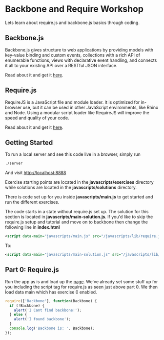 Backbone and Require Workshop
================
Lets learn about require.js and backbone.js basics through coding.

Backbone.js
-----------

Backbone.js gives structure to web applications by providing models with key-value binding and custom events, collections with a rich API of enumerable functions, views with declarative event handling, and connects it all to your existing API over a RESTful JSON interface.

Read about it and get it [here](http://backbonejs.org/).

Require.js
----------
RequireJS is a JavaScript file and module loader. It is optimized for in-browser use, but it can be used in other JavaScript environments, like Rhino and Node. Using a modular script loader like RequireJS will improve the speed and quality of your code.

Read about it and get it [here](http://requirejs.org/).

Getting Started
---------------

To run a local server and see this code live in a browser, simply run

```bash
./server
```

And visit [http://localhost:8888](http://localhost:8888)

Exercise starting points are located in the **javascripts/exercises** directory while solutions are located in the **javascripts/solutions** directory.

There is code set up for you inside **javascripts/main.js** to get started and run the different exercises.

The code starts in a state without require.js set up. The solution for this section is located in **javascripts/main-solution.js**.  If you'd like to skip the require.js setup and tutorial and move on to backbone then change the following line in **index.html**

```xml
<script data-main="javascripts/main.js" src="/javascripts/lib/require.js"></script>
```

To:

```xml
<script data-main="javascripts/main-solution.js" src="/javascripts/lib/require.js"></script>
```

Part 0: Require.js
------------------

Run the app as is and load up the [page](http://localhost:8888). We've already set some stuff up for you including the script tag for require.js as seen just above part 0. We then load data main which has exercise 0 enabled.

```javascript
require(['Backbone'], function(Backbone) {
  if (!Backbone) {
    alert('I Cant find backbone!');
  } else {
    alert('I found backbone');
  }
  console.log('Backbone is: ', Backbone);
});
```


